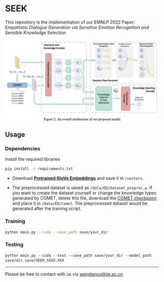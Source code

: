 # SEEK
This repository is the implementation of our EMNLP 2022 Paper: *Empathetic Dialogue Generation via Sensitive Emotion Recognition and Sensible Knowledge Selection*

![image-20221016141015236](fig/image-20221016141015236.png)

## Usage

### Dependencies

Install the required libraries

```sh
pip install -r requirements.txt 
```

* Download  [**Pretrained GloVe Embeddings**](http://nlp.stanford.edu/data/glove.6B.zip) and save it in `/vectors`.

* The preprocessed dataset is saved as `/data/ED/dataset_preproc.p`. If you want to create the dataset yourself or change the knowledge types generated by COMET, delete this file, download the [COMET checkpoint](https://github.com/allenai/comet-atomic-2020) and place it in `/data/ED/Comet`. The preprocessed dataset would be generated after the training script.

### Training

```sh
python main.py --cuda --save_path save/your_dir
```

### Testing

```shell
python main.py --cuda --test --save_path save/your_dir --model_path save/dir_save/SEEK_XXXX.XXX
```

------

Please be free to contact with us via [wanglanrui@iie.ac.cn](mailto:wanglanrui@iie.ac.cn).
